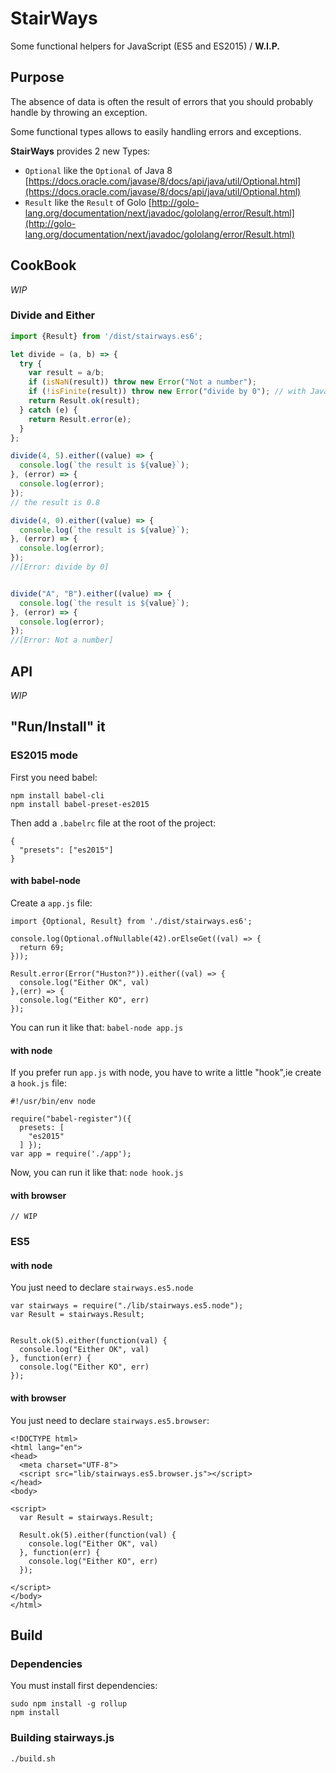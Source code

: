 # StairWays

Some functional helpers for JavaScript (ES5 and ES2015) / **W.I.P.**

## Purpose

The absence of data is often the result of errors that you should probably handle by throwing an exception. 

Some functional types allows to easily handling errors and exceptions.

**StairWays** provides 2 new Types:

- `Optional` like the `Optional` of Java 8 [https://docs.oracle.com/javase/8/docs/api/java/util/Optional.html](https://docs.oracle.com/javase/8/docs/api/java/util/Optional.html)
- `Result` like the `Result` of Golo [http://golo-lang.org/documentation/next/javadoc/gololang/error/Result.html](http://golo-lang.org/documentation/next/javadoc/gololang/error/Result.html)


## CookBook

*WIP*

### Divide and Either

```javascript
import {Result} from '/dist/stairways.es6';

let divide = (a, b) => {
  try {
    var result = a/b;
    if (isNaN(result)) throw new Error("Not a number");
    if (!isFinite(result)) throw new Error("divide by 0"); // with JavaScript n/0 = Infinity
    return Result.ok(result);
  } catch (e) {
    return Result.error(e);
  }
};

divide(4, 5).either((value) => {
  console.log(`the result is ${value}`);
}, (error) => {
  console.log(error);
});
// the result is 0.8

divide(4, 0).either((value) => {
  console.log(`the result is ${value}`);
}, (error) => {
  console.log(error);
});
//[Error: divide by 0]


divide("A", "B").either((value) => {
  console.log(`the result is ${value}`);
}, (error) => {
  console.log(error);
});
//[Error: Not a number]
```

## API

*WIP*

## "Run/Install" it

### ES2015 mode

First you need babel:

    npm install babel-cli
    npm install babel-preset-es2015
    
Then add a `.babelrc` file at the root of the project:

    {
      "presets": ["es2015"]
    }
    

#### with babel-node

Create a `app.js` file:

    import {Optional, Result} from './dist/stairways.es6';
        
    console.log(Optional.ofNullable(42).orElseGet((val) => {
      return 69;
    }));
     
    Result.error(Error("Huston?")).either((val) => {
      console.log("Either OK", val)
    },(err) => {
      console.log("Either KO", err)
    });

You can run it like that: `babel-node app.js`

#### with node

If you prefer run `app.js` with node, you have to write a little "hook",ie create a `hook.js` file:

    #!/usr/bin/env node
    
    require("babel-register")({
      presets: [
        "es2015"
      ] });
    var app = require('./app');

Now, you can run it like that: `node hook.js`

#### with browser

    // WIP


### ES5

#### with node

You just need to declare `stairways.es5.node`

    var stairways = require("./lib/stairways.es5.node");
    var Result = stairways.Result;
    
    
    Result.ok(5).either(function(val) {
      console.log("Either OK", val)
    }, function(err) {
      console.log("Either KO", err)
    });
    

#### with browser

You just need to declare `stairways.es5.browser`:

    <!DOCTYPE html>
    <html lang="en">
    <head>
      <meta charset="UTF-8">
      <script src="lib/stairways.es5.browser.js"></script>
    </head>
    <body>
    
    <script>
      var Result = stairways.Result;
    
      Result.ok(5).either(function(val) {
        console.log("Either OK", val)
      }, function(err) {
        console.log("Either KO", err)
      });
    
    </script>
    </body>
    </html>

## Build

### Dependencies

You must install first dependencies:

    sudo npm install -g rollup
    npm install

### Building stairways.js

    ./build.sh
    